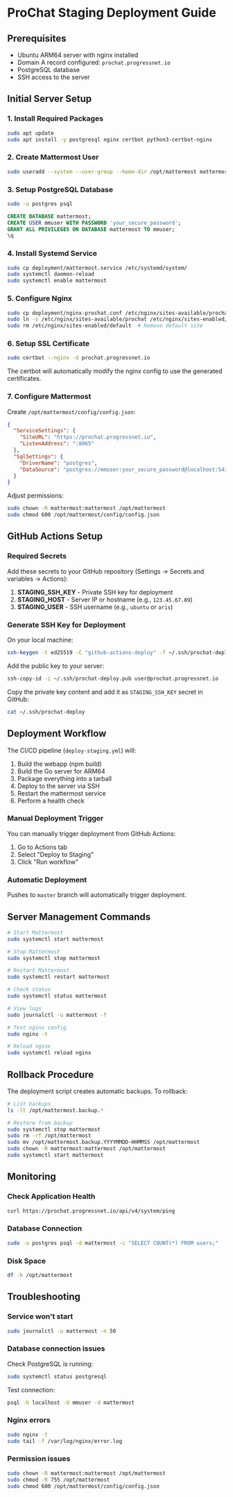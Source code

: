 # ProChat Staging Deployment Guide

## Prerequisites

- Ubuntu ARM64 server with nginx installed
- Domain A record configured: `prochat.progressnet.io`
- PostgreSQL database
- SSH access to the server

## Initial Server Setup

### 1. Install Required Packages

```bash
sudo apt update
sudo apt install -y postgresql nginx certbot python3-certbot-nginx
```

### 2. Create Mattermost User

```bash
sudo useradd --system --user-group --home-dir /opt/mattermost mattermost
```

### 3. Setup PostgreSQL Database

```bash
sudo -u postgres psql
```

```sql
CREATE DATABASE mattermost;
CREATE USER mmuser WITH PASSWORD 'your_secure_password';
GRANT ALL PRIVILEGES ON DATABASE mattermost TO mmuser;
\q
```

### 4. Install Systemd Service

```bash
sudo cp deployment/mattermost.service /etc/systemd/system/
sudo systemctl daemon-reload
sudo systemctl enable mattermost
```

### 5. Configure Nginx

```bash
sudo cp deployment/nginx-prochat.conf /etc/nginx/sites-available/prochat
sudo ln -s /etc/nginx/sites-available/prochat /etc/nginx/sites-enabled/
sudo rm /etc/nginx/sites-enabled/default  # Remove default site
```

### 6. Setup SSL Certificate

```bash
sudo certbot --nginx -d prochat.progressnet.io
```

The certbot will automatically modify the nginx config to use the generated certificates.

### 7. Configure Mattermost

Create `/opt/mattermost/config/config.json`:

```json
{
  "ServiceSettings": {
    "SiteURL": "https://prochat.progressnet.io",
    "ListenAddress": ":8065"
  },
  "SqlSettings": {
    "DriverName": "postgres",
    "DataSource": "postgres://mmuser:your_secure_password@localhost:5432/mattermost?sslmode=disable&connect_timeout=10"
  }
}
```

Adjust permissions:

```bash
sudo chown -R mattermost:mattermost /opt/mattermost
sudo chmod 600 /opt/mattermost/config/config.json
```

## GitHub Actions Setup

### Required Secrets

Add these secrets to your GitHub repository (Settings → Secrets and variables → Actions):

1. **STAGING_SSH_KEY** - Private SSH key for deployment
2. **STAGING_HOST** - Server IP or hostname (e.g., `123.45.67.89`)
3. **STAGING_USER** - SSH username (e.g., `ubuntu` or `aris`)

### Generate SSH Key for Deployment

On your local machine:

```bash
ssh-keygen -t ed25519 -C "github-actions-deploy" -f ~/.ssh/prochat-deploy
```

Add the public key to your server:

```bash
ssh-copy-id -i ~/.ssh/prochat-deploy.pub user@prochat.progressnet.io
```

Copy the private key content and add it as `STAGING_SSH_KEY` secret in GitHub:

```bash
cat ~/.ssh/prochat-deploy
```

## Deployment Workflow

The CI/CD pipeline (`deploy-staging.yml`) will:

1. Build the webapp (npm build)
2. Build the Go server for ARM64
3. Package everything into a tarball
4. Deploy to the server via SSH
5. Restart the mattermost service
6. Perform a health check

### Manual Deployment Trigger

You can manually trigger deployment from GitHub Actions:

1. Go to Actions tab
2. Select "Deploy to Staging"
3. Click "Run workflow"

### Automatic Deployment

Pushes to `master` branch will automatically trigger deployment.

## Server Management Commands

```bash
# Start Mattermost
sudo systemctl start mattermost

# Stop Mattermost
sudo systemctl stop mattermost

# Restart Mattermost
sudo systemctl restart mattermost

# Check status
sudo systemctl status mattermost

# View logs
sudo journalctl -u mattermost -f

# Test nginx config
sudo nginx -t

# Reload nginx
sudo systemctl reload nginx
```

## Rollback Procedure

The deployment script creates automatic backups. To rollback:

```bash
# List backups
ls -lt /opt/mattermost.backup.*

# Restore from backup
sudo systemctl stop mattermost
sudo rm -rf /opt/mattermost
sudo mv /opt/mattermost.backup.YYYYMMDD-HHMMSS /opt/mattermost
sudo chown -R mattermost:mattermost /opt/mattermost
sudo systemctl start mattermost
```

## Monitoring

### Check Application Health

```bash
curl https://prochat.progressnet.io/api/v4/system/ping
```

### Database Connection

```bash
sudo -u postgres psql -d mattermost -c "SELECT COUNT(*) FROM users;"
```

### Disk Space

```bash
df -h /opt/mattermost
```

## Troubleshooting

### Service won't start

```bash
sudo journalctl -u mattermost -n 50
```

### Database connection issues

Check PostgreSQL is running:
```bash
sudo systemctl status postgresql
```

Test connection:
```bash
psql -h localhost -U mmuser -d mattermost
```

### Nginx errors

```bash
sudo nginx -t
sudo tail -f /var/log/nginx/error.log
```

### Permission issues

```bash
sudo chown -R mattermost:mattermost /opt/mattermost
sudo chmod -R 755 /opt/mattermost
sudo chmod 600 /opt/mattermost/config/config.json
```
